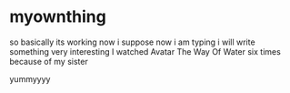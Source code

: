 # myownthing
so basically its working now i suppose
now i am typing 
i will write something very interesting
I watched Avatar The Way Of Water six times because of my sister

yummyyyy
